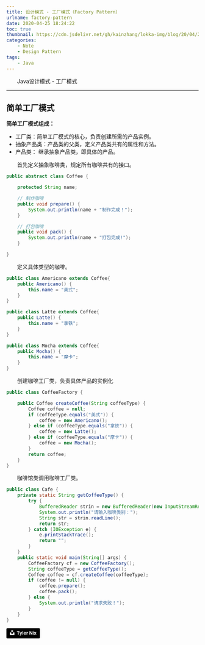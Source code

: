 ```yaml
---
title: 设计模式 - 工厂模式（Factory Pattern）
urlname: factory-pattern
date: 2020-04-25 18:24:22
toc: true
thumbnail: https://cdn.jsdelivr.net/gh/kainzhang/lokka-img/blog/20/04/25/tyler-nix-7ukf-r-Oh-k-unsplash.jpg
categories:
    - Note
    - Design Pattern
tags:
    - Java
---
```


&emsp;&emsp;Java设计模式 - 工厂模式


<!--more-->

---

## 简单工厂模式

**简单工厂模式组成：**
+ 工厂类：简单工厂模式的核心，负责创建所需的产品实例。
+ 抽象产品类：产品类的父类，定义产品类共有的属性和方法。
+ 产品类： 继承抽象产品类，即具体的产品。

&emsp;&emsp;首先定义抽象咖啡类，规定所有咖啡共有的接口。

``` java
public abstract class Coffee {

    protected String name;

    // 制作咖啡
    public void prepare() {
        System.out.println(name + "制作完成！");
    }

    // 打包咖啡
    public void pack() {
        System.out.println(name + "打包完成!");
    }

}
```

&emsp;&emsp;定义具体类型的咖啡。
``` java
public class Americano extends Coffee{
    public Americano() {
        this.name = "美式";
    }
}

public class Latte extends Coffee{
    public Latte() {
        this.name = "拿铁";
    }
}

public class Mocha extends Coffee{
    public Mocha() {
        this.name = "摩卡";
    }
}
```

&emsp;&emsp;创建咖啡工厂类，负责具体产品的实例化
```  java
public class CoffeeFactory {

    public Coffee createCoffee(String coffeeType) {
        Coffee coffee = null;
        if (coffeeType.equals("美式")) {
            coffee = new Americano();
        } else if (coffeeType.equals("拿铁")) {
            coffee = new Latte();
        } else if (coffeeType.equals("摩卡")) {
            coffee = new Mocha();
        }
        return coffee;
    }
}
```

&emsp;&emsp;咖啡馆类调用咖啡工厂类。
``` java
public class Cafe {
    private static String getCoffeeType() {
        try {
            BufferedReader strin = new BufferedReader(new InputStreamReader(System.in));
            System.out.println("请输入咖啡类别：");
            String str = strin.readLine();
            return str;
        } catch (IOException e) {
            e.printStackTrace();
            return "";
        }
    }
    public static void main(String[] args) {
        CoffeeFactory cf = new CoffeeFactory();
        String coffeeType = getCoffeeType();
        Coffee coffee = cf.createCoffee(coffeeType);
        if (coffee != null) {
            coffee.prepare();
            coffee.pack();
        } else {
            System.out.println("请求失败！");
        }
    }
}
```

<a style="background-color:black;color:white;text-decoration:none;padding:4px 6px;font-family:-apple-system, BlinkMacSystemFont, &quot;San Francisco&quot;, &quot;Helvetica Neue&quot;, Helvetica, Ubuntu, Roboto, Noto, &quot;Segoe UI&quot;, Arial, sans-serif;font-size:12px;font-weight:bold;line-height:1.2;display:inline-block;border-radius:3px" href="https://unsplash.com/@jtylernix?utm_medium=referral&amp;utm_campaign=photographer-credit&amp;utm_content=creditBadge" target="_blank" rel="noopener noreferrer" title="Download free do whatever you want high-resolution photos from Tyler Nix"><span style="display:inline-block;padding:2px 3px"><svg xmlns="http://www.w3.org/2000/svg" style="height:12px;width:auto;position:relative;vertical-align:middle;top:-2px;fill:white" viewBox="0 0 32 32"><title>unsplash-logo</title><path d="M10 9V0h12v9H10zm12 5h10v18H0V14h10v9h12v-9z"></path></svg></span><span style="display:inline-block;padding:2px 3px">Tyler Nix</span></a>